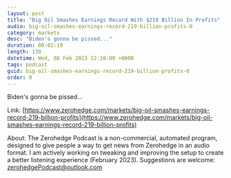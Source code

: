```yaml
---
layout: post
title: "Big Oil Smashes Earnings Record With $219 Billion In Profits"
audio: big-oil-smashes-earnings-record-219-billion-profits-0
category: markets
desc: "Biden's gonna be pissed..."
duration: 00:02:19
length: 139
datetime: Wed, 08 Feb 2023 22:10:00 +0000
tags: podcast
guid: big-oil-smashes-earnings-record-219-billion-profits-0
order: 0
---
```

Biden's gonna be pissed...

Link: [https://www.zerohedge.com/markets/big-oil-smashes-earnings-record-219-billion-profits](https://www.zerohedge.com/markets/big-oil-smashes-earnings-record-219-billion-profits)

About: The Zerohedge Podcast is a non-commercial, automated program, designed to give people a way to get news from Zerohedge in an audio format.  I am actively working on tweaking and improving the setup to create a better listening experience (February 2023).  Suggestions are welcome: [zerohedgePodcast@outlook.com](mailto:zerohedgePodcast@outlook.com)
